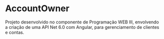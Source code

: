 # AccountOwner
 Projeto desenvolvido no componente de Programação WEB III, envolvendo a criação de uma API Net 6.0 com Angular, para gerenciamento de clientes e contas.
